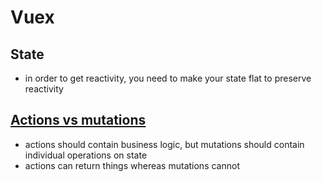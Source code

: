 # Vuex

## State
- in order to get reactivity, you need to make your state flat to preserve reactivity

## [Actions vs mutations](https://blog.logrocket.com/vuex-showdown-mutations-vs-actions-f48f2f7df54b/)
- actions should contain business logic, but mutations should contain individual operations on state
- actions can return things whereas mutations cannot